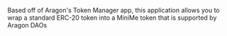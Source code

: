 Based off of Aragon's Token Manager app, this application allows you to wrap a standard ERC-20 token into a MiniMe token that is supported by Aragon DAOs
